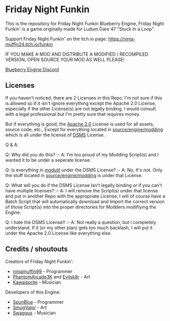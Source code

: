 # Friday Night Funkin

This is the repository for Friday Night Funkin Blueberry Engine, Friday Night Funkin' is a game originally made for Ludum Dare 47 "Stuck In a Loop".

Support Friday Night Funkin' on the itch.io page: https://ninja-muffin24.itch.io/funkin

IF YOU MAKE A MOD AND DISTRIBUTE A MODIFIED / RECOMPILED VERSION, OPEN SOURCE YOUR MOD AS WELL PLEASE!

[Blueberry Engine Discord](https://discord.gg/ct6VQqE6Mu)

## Licenses
If you haven't noticed, there are 2 Licenses in this Repo. I'm not sure if this is allowed so if it isn't ignore everything except the Apache 2.0 License, especially if the other License(s) are not legally binding, I would consult with a legal professional but I'm pretty sure that requires money.

But if everything is good, the [Apache 2.0](https://github.com/SpunBlue/FNF-Blueberry-Engine/blob/main/LICENSE) License is used for all assets, source code, etc., Except for everything located in [source/engine/modding](https://github.com/SpunBlue/FNF-Blueberry-Engine/blob/main/source/engine/modding) which is all under the license of [DSMS](https://github.com/SpunBlue/FNF-Blueberry-Engine/blob/main/source/engine/modding/LICENSE) License.

Q & A:

Q: Why did you do this?
:-
A: I'm too proud of my Modding Script(s) and I wanted it to be under a seperate license.

Q: Is everything in [modutil](https://github.com/SpunBlue/FNF-Blueberry-Engine/tree/main/source/engine/modutil) under the DSMS License?
:-
A: No, It's not. Only the stuff located in [source/engine/modding](https://github.com/SpunBlue/FNF-Blueberry-Engine/blob/main/source/engine/modding) is under that License.

Q: What will you do if the DSMS License Isn't legally binding or if you can't have multiple licenses?
:-
A: I will remove the Script(s) under that license and put in another Repo with the appropriate License, I will of course have a Batch Script that will automatically download and Import the correct version of those Script(s) into the proper directories for Modders modifiying the Engine.

Q: I hate the DSMS License!!
:-
A: Not really a question, but I completely understand. If it (or my other plan) gets too much backlash, I will put it under the Apache 2.0 License like everything else.

## Credits / shoutouts

Creators of Friday Night Funkin':
- [ninjamuffin99](https://twitter.com/ninja_muffin99) - Programmer
- [PhantomArcade3K](https://twitter.com/phantomarcade3k) and [Evilsk8r](https://twitter.com/evilsk8r) - Art
- [Kawaisprite](https://twitter.com/kawaisprite) - Musician

Developers of this Engine:
- [SpunBlue](https://twitter.com/SpunBlue) - Programmer
- [SmugValor](https://twitter.com/SmugValor) - Art
- [Swaggus](https://twitter.com/Swagguswithtwog) - Musician
